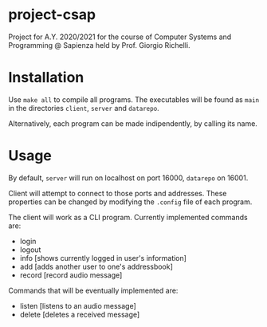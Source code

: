 # project-csap
Project for A.Y. 2020/2021 for the course of Computer Systems and Programming @ Sapienza held by Prof. Giorgio Richelli.


# Installation
Use `make all` to compile all programs.
The executables will be found as 	`main` in the directories `client`, `server` and `datarepo`.

Alternatively, each program can be made indipendently, by calling its name.


# Usage
By default, `server` will run on localhost on port 16000, `datarepo` on 16001.

Client will attempt to connect to those ports and addresses.
These properties can be changed by modifying the `.config` file of each program.

The client will work as a CLI program.
Currently implemented commands are:
- login
- logout
- info [shows currently logged in user's information]
- add [adds another user to one's addressbook]
- record [record audio message]

Commands that will be eventually implemented are:
- listen [listens to an audio message]
- delete [deletes a received message]
